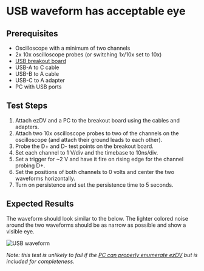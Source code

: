 # USB waveform has acceptable eye

## Prerequisites

* Oscilloscope with a minimum of two channels
* 2x 10x oscilloscope probes (or switching 1x/10x set to 10x)
* [USB breakout board](https://www.winford.com/products/btsubfaf.php)
* USB-A to C cable
* USB-B to A cable
* USB-C to A adapter
* PC with USB ports

## Test Steps

1. Attach ezDV and a PC to the breakout board using the cables and adapters.
2. Attach two 10x oscilloscope probes to two of the channels on the oscilloscope (and attach their ground leads to each other).
3. Probe the D+ and D- test points on the breakout board.
4. Set each channel to 1 V/div and the timebase to 10ns/div.
5. Set a trigger for ~2 V and have it fire on rising edge for the channel probing D+.
6. Set the positions of both channels to 0 volts and center the two waveforms horizontally.
7. Turn on persistence and set the persistence time to 5 seconds.

## Expected Results

The waveform should look similar to the below. The lighter colored noise around the two waveforms should be as
narrow as possible and show a visible eye. 

![USB waveform](02-usb-waveform.png)

*Note: this test is unlikely to fail if the [PC can properly enumerate ezDV](01-usb-enumeration.md) but is included for completeness.*